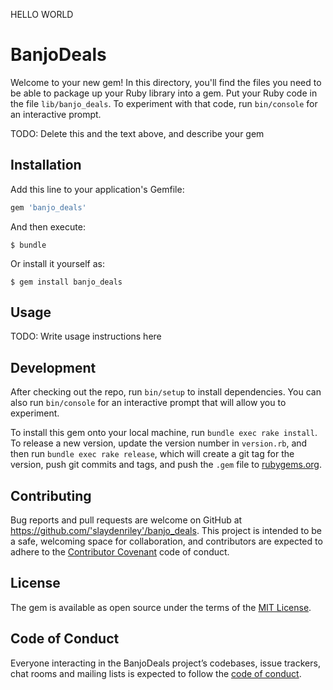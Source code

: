 HELLO WORLD

# BanjoDeals

Welcome to your new gem! In this directory, you'll find the files you need to be able to package up your Ruby library into a gem. Put your Ruby code in the file `lib/banjo_deals`. To experiment with that code, run `bin/console` for an interactive prompt.

TODO: Delete this and the text above, and describe your gem

## Installation

Add this line to your application's Gemfile:

```ruby
gem 'banjo_deals'
```

And then execute:

    $ bundle

Or install it yourself as:

    $ gem install banjo_deals

## Usage

TODO: Write usage instructions here

## Development

After checking out the repo, run `bin/setup` to install dependencies. You can also run `bin/console` for an interactive prompt that will allow you to experiment.

To install this gem onto your local machine, run `bundle exec rake install`. To release a new version, update the version number in `version.rb`, and then run `bundle exec rake release`, which will create a git tag for the version, push git commits and tags, and push the `.gem` file to [rubygems.org](https://rubygems.org).

## Contributing

Bug reports and pull requests are welcome on GitHub at https://github.com/'slaydenriley'/banjo_deals. This project is intended to be a safe, welcoming space for collaboration, and contributors are expected to adhere to the [Contributor Covenant](http://contributor-covenant.org) code of conduct.

## License

The gem is available as open source under the terms of the [MIT License](https://opensource.org/licenses/MIT).

## Code of Conduct

Everyone interacting in the BanjoDeals project’s codebases, issue trackers, chat rooms and mailing lists is expected to follow the [code of conduct](https://github.com/'slaydenriley'/banjo_deals/blob/master/CODE_OF_CONDUCT.md).
